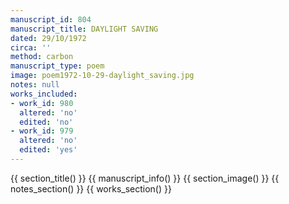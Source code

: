 ```yaml
---
manuscript_id: 804
manuscript_title: DAYLIGHT SAVING
dated: 29/10/1972
circa: ''
method: carbon
manuscript_type: poem
image: poem1972-10-29-daylight_saving.jpg
notes: null
works_included:
- work_id: 980
  altered: 'no'
  edited: 'no'
- work_id: 979
  altered: 'no'
  edited: 'yes'
---
```


{{ section_title() }}
{{ manuscript_info() }}
{{ section_image() }}
{{ notes_section() }}
{{ works_section() }}

